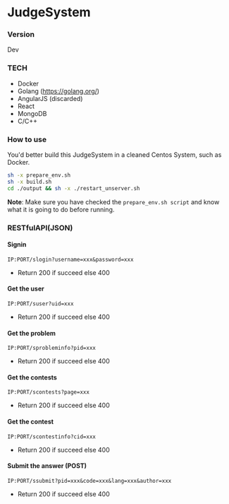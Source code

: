 # JudgeSystem
### Version
Dev

### TECH
- Docker
- Golang (https://golang.org/)
- AngularJS (discarded)
- React
- MongoDB
- C/C++

### How to use
You'd better build this JudgeSystem in a cleaned Centos System, such as Docker.
```sh 
sh -x prepare_env.sh
sh -x build.sh
cd ./output && sh -x ./restart_unserver.sh
```
**Note**: Make sure you have checked the `prepare_env.sh script` and know what it is going to do before running.

### RESTfulAPI(JSON)
#### Signin
```
IP:PORT/slogin?username=xxx&password=xxx
```
- Return 200 if succeed else 400

#### Get the user
```
IP:PORT/suser?uid=xxx
```
- Return 200 if succeed else 400

#### Get the problem
```
IP:PORT/sprobleminfo?pid=xxx
```
- Return 200 if succeed else 400

#### Get the contests
```
IP:PORT/scontests?page=xxx
```
- Return 200 if succeed else 400

#### Get the contest
```
IP:PORT/scontestinfo?cid=xxx
```
- Return 200 if succeed else 400

#### Submit the answer (POST)
```
IP:PORT/ssubmit?pid=xxx&code=xxx&lang=xxx&author=xxx
```
- Return 200 if succeed else 400
